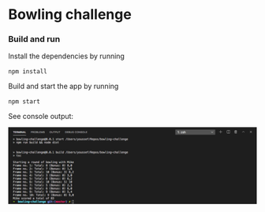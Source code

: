 # Bowling challenge

### Build and run

Install the dependencies by running

    npm install

Build and start the app by running

    npm start

See console output:

![Console output from app](output.png)